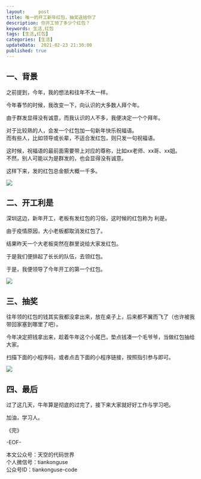 ```yaml
---   
layout:     post  
title: 唯一的开工新年红包，抽奖送给你了    
description: 你开工领了多少个红包？   
keywords: 生活,红包  
tags: [生活,红包]    
categories: [生活]  
updateData:  2021-02-23 21:30:00  
published: true  
---  
```



## 一、背景  


之前提到，今年，我的想法和往年不太一样。  

今年春节的时候，我改变一下，向认识的大多数人拜个年。  


由于群发显得没有诚意，而我认识的人不多，我便决定一个个拜年。  


对于比较熟的人，会发一个红包加一句新年快乐祝福语。  
而有些人，比如领导或长辈，不适合发红包，则只发一句祝福语。  


这时候，祝福语的最前面需要带上对应的尊称，比如xx老师、xx哥、xx姐。  
不然，别人可能以为是群发的，也会显得没有诚意。  


这样下来，发的红包总金额大概一千多。  


![](https://res.tiankonguse.com/images/2021/02/23/001.png)  


## 二、开工利是  


深圳这边，新年开工，老板有发红包的习俗，这时候的红包称为 利是。  


由于疫情原因，大小老板都取消发红包了。  


结果昨天一个大老板突然在群里说给大家发红包。  


于是我们便排起了长长的队伍，去领红包。  


于是，我便领导了今年开工的第一个红包。  


![](https://res.tiankonguse.com/images/2021/02/23/002.png)  



## 三、抽奖  


往年领的红包的钱其实我都没拿出来，放在桌子上，后来都不翼而飞了（也许被我带回家塞到哪里了吧）。  


今年决定把钱拿出来，趁着牛年这个小尾巴，垫点钱凑一个毛爷爷，当做红包抽给大家。  


扫描下面的小程序码，或者点击下面的小程序链接，按照指引参与即可。  


![](https://res.tiankonguse.com/images/2021/02/23/003.png)  


## 四、最后  


过了这几天，牛年算是彻底的过完了，接下来大家就好好工作与学习吧。  


加油，学习人。  


《完》  


-EOF-  



本文公众号：天空的代码世界  
个人微信号：tiankonguse  
公众号ID：tiankonguse-code  
  

